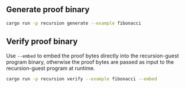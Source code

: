 
## Generate proof binary
```bash
cargo run -p recursion generate --example fibonacci        
```

## Verify proof binary
Use `--embed` to embed the proof bytes directly into the recursion-guest program binary, otherwise the proof bytes are passed as input to the recursion-guest program at runtime.
```bash
cargo run -p recursion verify --example fibonacci --embed
```
